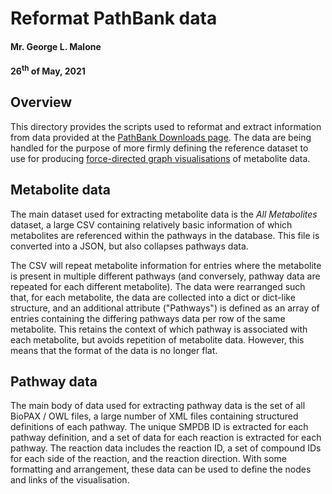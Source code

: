 # Reformat PathBank data
#### Mr. George L. Malone
#### 26<sup>th</sup> of May, 2021


## Overview

This directory provides the scripts used to reformat and extract information
from data provided at the [PathBank Downloads page][1].  The data are being
handled for the purpose of more firmly defining the reference dataset to use
for producing [force-directed graph visualisations][2] of metabolite data.


## Metabolite data

The main dataset used for extracting metabolite data is the _All Metabolites_
dataset, a large CSV containing relatively basic information of which
metabolites are referenced within the pathways in the database.  This file is
converted into a JSON, but also collapses pathways data.

The CSV will repeat metabolite information for entries where the metabolite is
present in multiple different pathways (and conversely, pathway data are
repeated for each different metabolite).  The data were rearranged such that,
for each metabolite, the data are collected into a dict or dict-like structure,
and an additional attribute ("Pathways") is defined as an array of entries
containing the differing pathways data per row of the same metabolite.  This
retains the context of which pathway is associated with each metabolite, but
avoids repetition of metabolite data.  However, this means that the format of
the data is no longer flat.


## Pathway data

The main body of data used for extracting pathway data is the set of all BioPAX
/ OWL files, a large number of XML files containing structured definitions of
each pathway.  The unique SMPDB ID is extracted for each pathway definition,
and a set of data for each reaction is extracted for each pathway.  The
reaction data includes the reaction ID, a set of compound IDs for each side of
the reaction, and the reaction direction.  With some formatting and
arrangement, these data can be used to define the nodes and links of the
visualisation.


[1]:https://pathbank.org/downloads
[2]:https://github.com/glm729/d3visKegg
